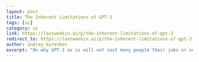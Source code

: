 ```yaml
---
layout: post
title: The Inherent Limitations of GPT-3
tags: [ai]
category: ai
link: https://lastweekin.ai/p/the-inherent-limitations-of-gpt-3
redirect_to: https://lastweekin.ai/p/the-inherent-limitations-of-gpt-3
author: andrey_kurenkov
excerpt: "On why GPT-3 as is will not cost many people their jobs or soon lead to AGI "
---
```


